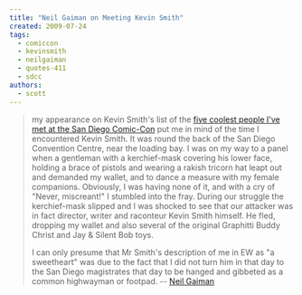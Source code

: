 ```yaml
---
title: "Neil Gaiman on Meeting Kevin Smith"
created: 2009-07-24
tags: 
  - comiccon
  - kevinsmith
  - neilgaiman
  - quotes-411
  - sdcc
authors: 
  - scott
---
```


> my appearance on Kevin Smith's list of the [five coolest people I've met at the San Diego Comic-Con](http://popwatch.ew.com/popwatch/2009/07/kevin-smith-comic-con.html) put me in mind of the time I encountered Kevin Smith. It was round the back of the San Diego Convention Centre, near the loading bay. I was on my way to a panel when a gentleman with a kerchief-mask covering his lower face, holding a brace of pistols and wearing a rakish tricorn hat leapt out and demanded my wallet, and to dance a measure with my female companions. Obviously, I was having none of it, and with a cry of "Never, miscreant!" I stumbled into the fray. During our struggle the kerchief-mask slipped and I was shocked to see that our attacker was in fact director, writer and raconteur Kevin Smith himself. He fled, dropping my wallet and also several of the original Graphitti Buddy Christ and Jay & Silent Bob toys.
> 
> I can only presume that Mr Smith's description of me in EW as "a sweetheart" was due to the fact that I did not turn him in that day to the San Diego magistrates that day to be hanged and gibbeted as a common highwayman or footpad. \-- [Neil Gaiman](http://journal.neilgaiman.com/2009/07/eleven-days-or-thereabouts.html)
